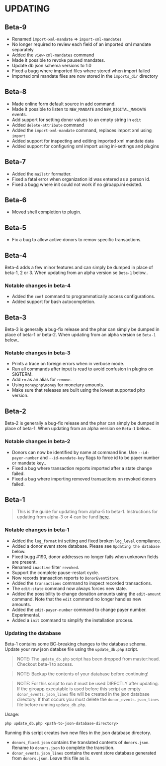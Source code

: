 # UPDATING

## Beta-9

* Renamed `import-xml-mandate` => `import-xml-mandates`
* No longer required to review each field of an imported xml mandate separately
* Added the `view-xml-mandates` command
* Made it possible to revoke paused mandates.
* Update db json schema versions to 1.0
* Fixed a bugg where imported files where stored when import failed
* Imported xml mandate files are now stored in the `imports_dir` directory

## Beta-8

* Made online form default source in add command.
* Made it possible to listen to `NEW_MANDATE` and `NEW_DIGITAL_MANDATE` events.
* Add support for setting donor values to an empty string in `edit`
* Added `delete-attribute` command
* Added the `import-xml-mandate` command, replaces import xml using `import`
* Added support for inspecting and editing imported xml mandate data
* Added support for configuring xml import using ini-settings and plugins

## Beta-7

* Added the `mailstr` formatter.
* Fixed a fatal error when organization id was entered as a person id.
* Fixed a bugg where init could not work if no giroapp.ini existed.

## Beta-6

* Moved shell completion to plugin.

## Beta-5

* Fix a bug to allow active donors to remov specific transactions.

## Beta-4

Beta-4 adds a few minor features and can simply be dumped in place of beta-1, 2
or 3. When updating from an alpha version se `Beta-1` below..

### Notable changes in beta-4

* Added the `conf` command to programmatically access configurations.
* Added support for bash autocompletion.

## Beta-3

Beta-3 is generally a bug-fix release and the phar can simply be dumped in place
of beta-1 or beta-2. When updating from an alpha version se `Beta-1` below..

### Notable changes in beta-3

* Prints a trace on foreign errors when in verbose mode.
* Run all commands after input is read to avoid confusion in plugins on SIGTERM.
* Add `rm` as an alias for `remove`.
* Using `moneyphp\money` for monetary amounts.
* Make sure that releases are built using the lowest supported php version.

## Beta-2

Beta-2 is generally a bug-fix release and the phar can simply be dumped in place
of beta-1. When updating from an alpha version se `Beta-1` below..

### Notable changes in beta-2

* Donors can now be identified by name at command line. Use `--id-payer-number`
  and `--id-mandate-key` flags to force id to be payer number or mandate key..
* Fixed a bug where transaction reports imported after a state change failed.
* Fixed a bug where importing removed transactions on revoked donors failed.

## Beta-1

> This is the guide for updating from alpha-5 to beta-1. Instructions for updating
> from alpha-3 or 4 can be fund [here](https://github.com/byrokrat/giroapp/blob/1.0.0-alpha5/UPDATING.md).

### Notable changes in beta-1

* Added the `log_format` ini setting and fixed broken `log_level` compliance.
* Added a donor event store database. Please see `Updating the database` below.
* Fixed bugg #190, donor addresses no longer fails when unknown fields are present.
* Renamed `inactive` filter `revoked`.
* Support the complete pause-restart cycle.
* Now records transaction reports to `DonorEventStore`.
* Added the `transactions` command to inspect recorded transactions.
* The `edit-state` command now always forces new state.
* Added the possibility to change donation amounts using the `edit-amount` command.
  Note that the `edit` command no longer handles new amounts.
* Added the `edit-payer-number` command to change payer number. Experimental.
* Added a `init` command to simplify the installation process.

### Updating the database

Beta-1 contains some BC-breaking changes to the database schema. Update your raw
json databse file using the `update_db.php` script.

> NOTE: The `update_db.php` script has been dropped from master:head. Checkout
> beta-1 to access.

> NOTE: Backup the contents of your database before continuing!

> NOTE: For this script to run it must be used DIRECTLY after updating. If the
> giroapp executable is used before this script an empty `donor_events.json_lines`
> file will be created in the json database directory. If that occurs you must
> delete the `donor_events.json_lines` file before running `update_db.php`.

Usage:

```shell
php update_db.php <path-to-json-database-directory>
```

Running this script creates two new files in the json database directory.

* `donors_fixed.json` contains the translated contents of `donors.json`. Rename to
  `donors.json` to complete the transition.
* `donor_events.json_lines` contains the event store database generated from `donors.json`.
  Leave this file as is.
